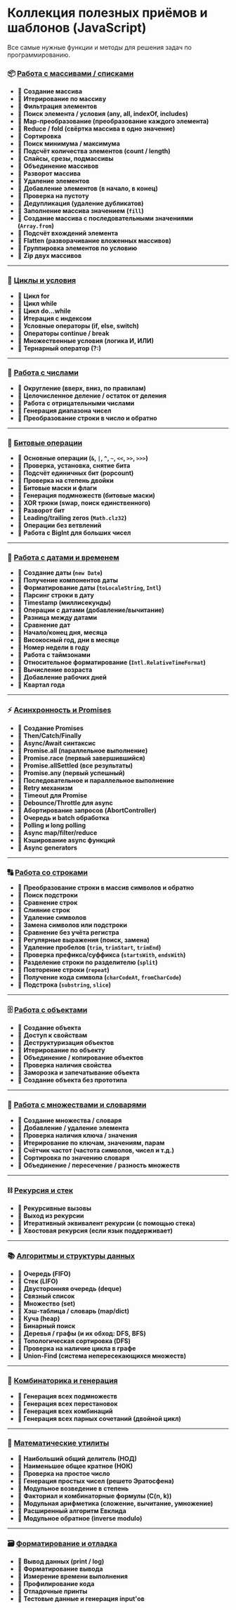 # Коллекция полезных приёмов и шаблонов (JavaScript)

Все самые нужные функции и методы для решения задач по программированию.

### 📦 [Работа с массивами / списками](./array.js)

* 📌  **Создание массива**
* 📌  **Итерирование по массиву**
* 📌  **Фильтрация элементов**
* 📌  **Поиск элемента / условия (any, all, indexOf, includes)**
* 📌  **Map-преобразование (преобразование каждого элемента)**
* 📌  **Reduce / fold (свёртка массива в одно значение)**
* 📌  **Сортировка**
* 📌  **Поиск минимума / максимума**
* 📌  **Подсчёт количества элементов (count / length)**
* 📌  **Слайсы, срезы, подмассивы**
* 📌  **Объединение массивов**
* 📌  **Разворот массива**
* 📌  **Удаление элементов**
* 📌  **Добавление элементов (в начало, в конец)**
* 📌  **Проверка на пустоту**
* 📌  **Дедупликация (удаление дубликатов)**
* 📌  **Заполнение массива значением (`fill`)**
* 📌  **Создание массива с последовательными значениями (`Array.from`)**
* 📌  **Подсчёт вхождений элемента**
* 📌  **Flatten (разворачивание вложенных массивов)**
* 📌  **Группировка элементов по условию**
* 📌  **Zip двух массивов**

***

### 🔁 [Циклы и условия](./loops.js)

* 📌  **Цикл for**
* 📌  **Цикл while**
* 📌  **Цикл do...while**
* 📌  **Итерация с индексом**
* 📌  **Условные операторы (if, else, switch)**
* 📌  **Операторы continue / break**
* 📌  **Множественные условия (логика И, ИЛИ)**
* 📌  **Тернарный оператор (?:)**

***

### 🔧 [Работа с числами](./numbers.js)

* 📌  **Округление (вверх, вниз, по правилам)**
* 📌  **Целочисленное деление / остаток от деления**
* 📌  **Работа с отрицательными числами**
* 📌  **Генерация диапазона чисел**
* 📌  **Преобразование строки в число и обратно**

***

### 🔀 [Битовые операции](./bits.js)

* 📌  **Основные операции (`&`, `|`, `^`, `~`, `<<`, `>>`, `>>>`)**
* 📌  **Проверка, установка, снятие бита**
* 📌  **Подсчёт единичных бит (popcount)**
* 📌  **Проверка на степень двойки**
* 📌  **Битовые маски и флаги**
* 📌  **Генерация подмножеств (битовые маски)**
* 📌  **XOR трюки (swap, поиск единственного)**
* 📌  **Разворот бит**
* 📌  **Leading/trailing zeros (`Math.clz32`)**
* 📌  **Операции без ветвлений**
* 📌  **Работа с BigInt для больших чисел**

***

### 📅 [Работа с датами и временем](./dates.js)

* 📌  **Создание даты (`new Date`)**
* 📌  **Получение компонентов даты**
* 📌  **Форматирование даты (`toLocaleString`, `Intl`)**
* 📌  **Парсинг строки в дату**
* 📌  **Timestamp (миллисекунды)**
* 📌  **Операции с датами (добавление/вычитание)**
* 📌  **Разница между датами**
* 📌  **Сравнение дат**
* 📌  **Начало/конец дня, месяца**
* 📌  **Високосный год, дни в месяце**
* 📌  **Номер недели в году**
* 📌  **Работа с таймзонами**
* 📌  **Относительное форматирование (`Intl.RelativeTimeFormat`)**
* 📌  **Вычисление возраста**
* 📌  **Добавление рабочих дней**
* 📌  **Квартал года**

***

### ⚡ [Асинхронность и Promises](./async.js)

* 📌  **Создание Promises**
* 📌  **Then/Catch/Finally**
* 📌  **Async/Await синтаксис**
* 📌  **Promise.all (параллельное выполнение)**
* 📌  **Promise.race (первый завершившийся)**
* 📌  **Promise.allSettled (все результаты)**
* 📌  **Promise.any (первый успешный)**
* 📌  **Последовательное и параллельное выполнение**
* 📌  **Retry механизм**
* 📌  **Timeout для Promise**
* 📌  **Debounce/Throttle для async**
* 📌  **Абортирование запросов (AbortController)**
* 📌  **Очередь и batch обработка**
* 📌  **Polling и long polling**
* 📌  **Async map/filter/reduce**
* 📌  **Кэширование async функций**
* 📌  **Async generators**

***

### 🔠 [Работа со строками](./strings.js)

* 📌  **Преобразование строки в массив символов и обратно**
* 📌  **Поиск подстроки**
* 📌  **Сравнение строк**
* 📌  **Слияние строк**
* 📌  **Удаление символов**
* 📌  **Замена символов или подстроки**
* 📌  **Сравнение без учёта регистра**
* 📌  **Регулярные выражения (поиск, замена)**
* 📌  **Удаление пробелов (`trim`, `trimStart`, `trimEnd`)**
* 📌  **Проверка префикса/суффикса (`startsWith`, `endsWith`)**
* 📌  **Разделение строки по разделителю (`split`)**
* 📌  **Повторение строки (`repeat`)**
* 📌  **Получение кода символа (`charCodeAt`, `fromCharCode`)**
* 📌  **Подстрока (`substring`, `slice`)**

***

### 🗄️ [Работа с объектами](./objects.js)

* 📌  **Создание объекта**
* 📌  **Доступ к свойствам**
* 📌  **Деструктуризация объектов**
* 📌  **Итерирование по объекту**
* 📌  **Объединение / копирование объектов**
* 📌  **Проверка наличия свойства**
* 📌  **Заморозка и запечатывание объекта**
* 📌  **Создание объекта без прототипа**

***

### 🧰 [Работа с множествами и словарями](./set_map.js)

* 📌  **Создание множества / словаря**
* 📌  **Добавление / удаление элемента**
* 📌  **Проверка наличия ключа / значения**
* 📌  **Итерирование по ключам, значениям, парам**
* 📌  **Счётчик частот (частота символов, чисел и т.д.)**
* 📌  **Сортировка по значению словаря**
* 📌  **Объединение / пересечение / разность множеств**

***

### ⛓ [Рекурсия и стек](./recursion.js)

* 📌  **Рекурсивные вызовы**
* 📌  **Выход из рекурсии**
* 📌  **Итеративный эквивалент рекурсии (с помощью стека)**
* 📌  **Хвостовая рекурсия (если язык поддерживает)**

***

### 📚 [Алгоритмы и структуры данных](./algos.js)

* 📌  **Очередь (FIFO)**
* 📌  **Стек (LIFO)**
* 📌  **Двусторонняя очередь (deque)**
* 📌  **Связный список**
* 📌  **Множество (set)**
* 📌  **Хэш-таблица / словарь (map/dict)**
* 📌  **Куча (heap)**
* 📌  **Бинарный поиск**
* 📌  **Деревья / графы (и их обход: DFS, BFS)**
* 📌  **Топологическая сортировка (DFS)**
* 📌  **Проверка на наличие цикла в графе**
* 📌  **Union-Find (система непересекающихся множеств)**

***

### 🧮 [Комбинаторика и генерация](./combinatorics.js)

* 📌  **Генерация всех подмножеств**
* 📌  **Генерация всех перестановок**
* 📌  **Генерация всех комбинаций**
* 📌  **Генерация всех парных сочетаний (двойной цикл)**

***

### 📏 [Математические утилиты](./math.js)

* 📌  **Наибольший общий делитель (НОД)**
* 📌  **Наименьшее общее кратное (НОК)**
* 📌  **Проверка на простое число**
* 📌  **Генерация простых чисел (решето Эратосфена)**
* 📌  **Модульное возведение в степень**
* 📌  **Факториал и комбинаторные формулы (C(n, k))**
* 📌  **Модульная арифметика (сложение, вычитание, умножение)**
* 📌  **Расширенный алгоритм Евклида**
* 📌  **Модульное обратное (inverse modulo)**

***

### 🗃 [Форматирование и отладка](./log.js)

* 📌  **Вывод данных (print / log)**
* 📌  **Форматирование вывода**
* 📌  **Измерение времени выполнения**
* 📌  **Профилирование кода**
* 📌  **Отладочные принты**
* 📌  **Тестовые данные и генерация input'ов**
